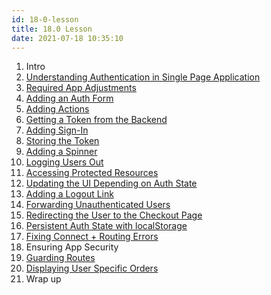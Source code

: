 ```yaml
---
id: 18-0-lesson
title: 18.0 Lesson
date: 2021-07-18 10:35:10
---
```


1. Intro
2. [Understanding Authentication in Single Page Application](18-2-understanding-authentication-in-single-page-application)
3. [Required App Adjustments](18-3-required-app-adjustments)
4. [Adding an Auth Form](18-4-adding-an-auth-form)
5. [Adding Actions](18-5-adding-actions)
6. [Getting a Token from the Backend](18-6-getting-a-token-from-backend)
7. [Adding Sign-In](18-7-adding-sign-in)
8. [Storing the Token](18-8-storing-the-token)
9. [Adding a Spinner](18-9-adding-a-spinner)
10. [Logging Users Out](18-10-logging-users-out)
11. [Accessing Protected Resources](18-11-accessing-protected-resources)
12. [Updating the UI Depending on Auth State](18-12-updating-the-ui-depending-on-auth-state)
13. [Adding a Logout Link](18-13-adding-a-logout-link)
14. [Forwarding Unauthenticated Users](18-14-forwarding-unauthenticated-users)
15. [Redirecting the User to the Checkout Page](18-15-redirecting-user-to-checkout-page)
16. [Persistent Auth State with localStorage](18-16-persistent-auth-state-with-local-storage)
17. [Fixing Connect + Routing Errors](18-17-fixing-connect-plus-routing-errors)
18. Ensuring App Security
19. [Guarding Routes](18-19-guarding-routes)
20. [Displaying User Specific Orders](18-20-displaying-user-specific-orders)
21. Wrap up
